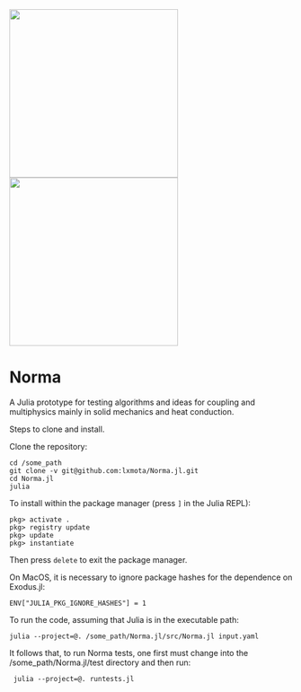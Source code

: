 <img src="https://github.com/lxmota/Norma.jl/blob/main/doc/norma-contact-1.png" width="300">
<img src="https://github.com/lxmota/Norma.jl/blob/main/doc/norma-contact-2.png" width="300">

# Norma
A Julia prototype for testing algorithms and ideas for coupling and multiphysics mainly in solid mechanics and heat conduction.

Steps to clone and install.

Clone the repository:

    cd /some_path
    git clone -v git@github.com:lxmota/Norma.jl.git
    cd Norma.jl
    julia

To install within the package manager (press `]` in the Julia REPL):

    pkg> activate .
    pkg> registry update
    pkg> update
    pkg> instantiate
 
Then press `delete` to exit the package manager.

On MacOS, it is necessary to ignore package hashes for the dependence on Exodus.jl:

    ENV["JULIA_PKG_IGNORE_HASHES"] = 1

To run the code, assuming that Julia is in the executable path:

    julia --project=@. /some_path/Norma.jl/src/Norma.jl input.yaml

It follows that, to run Norma tests, one first must change into the /some_path/Norma.jl/test directory and then run:

     julia --project=@. runtests.jl
